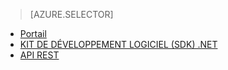 > [AZURE.SELECTOR] 
- [Portail](/fr-fr/documentation/articles/media-services-portal-configure-content-key-auth-policy/)
- [KIT DE DÉVELOPPEMENT LOGICIEL (SDK) .NET](/fr-fr/documentation/articles/media-services-dotnet-configure-content-key-auth-policy/)
- [API REST](/fr-fr/documentation/articles/media-services-rest-configure-content-key-auth-policy/)


<!--HONumber=45--> 
